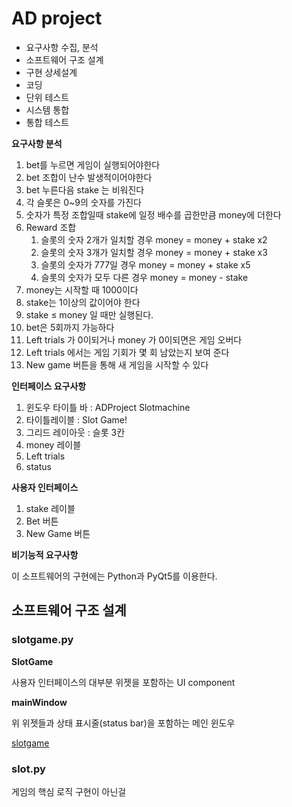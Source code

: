 # AD project

- 요구사항 수집, 분석
- 소프트웨어 구조 설계
- 구현 상세설계
- 코딩
- 단위 테스트
- 시스템 통합
- 통합 테스트

**요구사항 분석**

1. bet를 누르면 게임이 실행되어야한다
2. bet 조합이 난수 발생적이어야한다
3. bet 누른다음 stake 는 비워진다
4. 각 슬롯은 0~9의 숫자를 가진다
5. 숫자가 특정 조합일때 stake에 일정 배수를 곱한만큼 money에 더한다
6. Reward 조합
    1. 슬롯의 숫자 2개가 일치할 경우 money = money + stake x2
    2. 슬롯의 숫자 3개가 일치할 경우 money = money + stake x3
    3. 슬롯의 숫자가 777일 경우 money = money + stake x5
    4. 슬롯의 숫자가 모두 다른 경우 money = money - stake
7. money는 시작할 때 1000이다
8. stake는 1이상의 값이어야 한다
9. stake ≤ money 일 때만 실행된다. 
10. bet은 5회까지 가능하다
11. Left trials 가 0이되거나 money 가 0이되면은 게임 오버다
12. Left trials 에서는 게임 기회가 몇 회 남았는지 보여 준다
13. New game 버튼을 통해 새 게임을 시작할 수 있다

**인터페이스 요구사항**

1. 윈도우 타이틀 바 : ADProject Slotmachine
2. 타이틀레이블 : Slot Game!
3. 그리드 레이아웃 : 슬롯 3칸
4. money 레이블
5. Left trials
6. status

**사용자 인터페이스** 

1. stake 레이블
2. Bet 버튼
3. New Game 버튼

**비기능적 요구사항**

이 소프트웨어의 구현에는 Python과 PyQt5를 이용한다.

## 소프트웨어 구조 설계

### slotgame.py

**SlotGame**

사용자 인터페이스의 대부분 위젯을 포함하는  UI component

**mainWindow**

위 위젯들과 상태 표시줄(status bar)을 포함하는 메인 윈도우

[slotgame](https://www.notion.so/aeee3399a1c944d58683219725144607)

### slot.py

게임의 핵심 로직 구현이 아닌걸